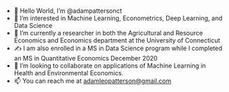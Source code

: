 - 👋 Hello World, I’m @adampattersonct
- 👀 I’m interested in Machine Learning, Econometrics, Deep Learning, and Data Science
- 🌱 I’m currently a researcher in both the Agricultural and Resource Economics and Economics department at the University of Connecticut
- ✍️  I am also enrolled in a MS in Data Science program while I completed an MS in Quantitative Economics December 2020
- 🤝 I’m looking to collaborate on applications of Machine Learning in Health and Environmental Economics. 
- 📫 You can reach me at adamleopatterson@gmail.com 

<!---
adampattersonct/adampattersonct is a ✨ special ✨ repository because its `README.md` (this file) appears on your GitHub profile.
You can click the Preview link to take a look at your changes.
--->
